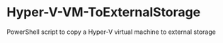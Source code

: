 # Hyper-V-VM-ToExternalStorage
PowerShell script to copy a Hyper-V virtual machine to external storage
